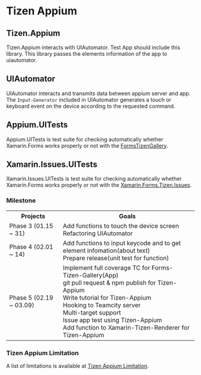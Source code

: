 # Tizen Appium 

## Tizen.Appium
Tizen.Appium interacts with UIAutomator. Test App should include this library. This library passes the elements information of the app to uiautomator.

## UIAutomator
UIAutomator interacts and transmits data between appium server and app. The `Input-Generator` included in UIAutomator generates a touch or keyboard event on the device according to the requested command.

## Appium.UITests
Appium.UITests is test suite for checking automatically whether Xamarin.Forms works properly or not with the [FormsTizenGallery](https://github.sec.samsung.net/dotnet/xamarin-forms-apps/tree/master/FormsTizenGallery). 

## Xamarin.Issues.UITests
Xamarin.Issues.UITests is test suite for checking automatically whether Xamarin.Forms works properly or not with the [Xamarin.Forms.Tizen.Issues](https://github.sec.samsung.net/dotnet/xamarin-forms-apps/tree/master/Xamarin.Forms.Tizen.Issues). 


### Milestone
<table>
  <tr>
    <th>Projects</th>
    <th>Goals</th>
  </tr>
  <tr>
    <td>Phase 3 (01.15 ~ 31)</td>
    <td>Add functions to touch the device screen</br>Refactoring UIAutomator</td>
  </tr>
  <tr>
    <td>Phase 4 (02.01 ~ 14)</td>
    <td>Add functions to input keycode and to get element infomation(about text) </br> Prepare release(unit test for function) </td>
  </tr>
  <tr>
    <td>Phase 5 (02.19 ~ 03.09)</td>
    <td>Implement full coverage TC for Forms-Tizen-Gallery(App)</br>
        git pull request & npm publish for Tizen-Appium</br>
        Write tutorial for Tizen-Appium</br>
        Hooking to Teamcity server</br>
        Multi-target support</br>
        Issue app test using Tizen-Appium</br>
        Add function to Xamarin-Tizen-Renderer for Tizen-Appium </td>
  </tr>
</table>


### Tizen Appium Limitation
A list of limitations is available at [Tizen Appium Limitation](Limitation.md).
